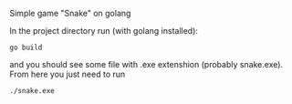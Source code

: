Simple game "Snake" on golang

In the project directory run (with golang installed):
```
go build
```
and you should see some file with .exe extenshion (probably snake.exe). 
From here you just need to run
```
./snake.exe
```
